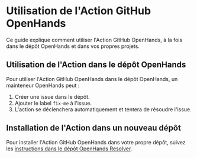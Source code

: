 

# Utilisation de l'Action GitHub OpenHands

Ce guide explique comment utiliser l'Action GitHub OpenHands, à la fois dans le dépôt OpenHands et dans vos propres projets.

## Utilisation de l'Action dans le dépôt OpenHands

Pour utiliser l'Action GitHub OpenHands dans le dépôt OpenHands, un mainteneur OpenHands peut :

1. Créer une issue dans le dépôt.
2. Ajouter le label `fix-me` à l'issue.
3. L'action se déclenchera automatiquement et tentera de résoudre l'issue.

## Installation de l'Action dans un nouveau dépôt

Pour installer l'Action GitHub OpenHands dans votre propre dépôt, suivez les [instructions dans le dépôt OpenHands Resolver](https://github.com/All-Hands-AI/OpenHands-resolver?tab=readme-ov-file#using-the-github-actions-workflow).
